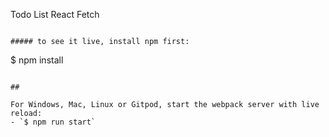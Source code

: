 Todo List React Fetch
```

##### to see it live, install npm first:
```
$ npm install
```

## 

For Windows, Mac, Linux or Gitpod, start the webpack server with live reload:
- `$ npm run start`

